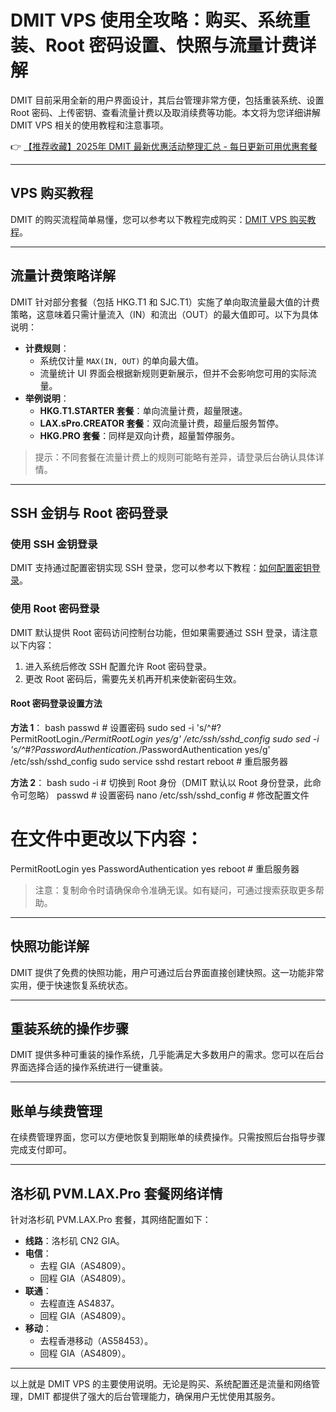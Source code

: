# DMIT VPS 使用全攻略：购买、系统重装、Root 密码设置、快照与流量计费详解

DMIT 目前采用全新的用户界面设计，其后台管理非常方便，包括重装系统、设置 Root 密码、上传密钥、查看流量计费以及取消续费等功能。本文将为您详细讲解 DMIT VPS 相关的使用教程和注意事项。

👉 [【推荐收藏】2025年 DMIT 最新优惠活动整理汇总 - 每日更新可用优惠套餐](https://bit.ly/dmit_coupon)

---

## VPS 购买教程

DMIT 的购买流程简单易懂，您可以参考以下教程完成购买：[DMIT VPS 购买教程](https://www.daniao.org/10982.html)。

---

## 流量计费策略详解

DMIT 针对部分套餐（包括 HKG.T1 和 SJC.T1）实施了单向取流量最大值的计费策略，这意味着只需计量流入（IN）和流出（OUT）的最大值即可。以下为具体说明：

- **计费规则**：
  - 系统仅计量 `MAX(IN, OUT)` 的单向最大值。
  - 流量统计 UI 界面会根据新规则更新展示，但并不会影响您可用的实际流量。
- **举例说明**：
  - **HKG.T1.STARTER 套餐**：单向流量计费，超量限速。
  - **LAX.sPro.CREATOR 套餐**：双向流量计费，超量后服务暂停。
  - **HKG.PRO 套餐**：同样是双向计费，超量暂停服务。

> 提示：不同套餐在流量计费上的规则可能略有差异，请登录后台确认具体详情。

---

## SSH 金钥与 Root 密码登录

### 使用 SSH 金钥登录
DMIT 支持通过配置密钥实现 SSH 登录，您可以参考以下教程：[如何配置密钥登录](https://www.daniao.org/15626.html)。

### 使用 Root 密码登录
DMIT 默认提供 Root 密码访问控制台功能，但如果需要通过 SSH 登录，请注意以下内容：

1. 进入系统后修改 SSH 配置允许 Root 密码登录。
2. 更改 Root 密码后，需要先关机再开机来使新密码生效。

#### Root 密码登录设置方法

**方法 1**：
bash
passwd  # 设置密码
sudo sed -i 's/^#\?PermitRootLogin.*/PermitRootLogin yes/g' /etc/ssh/sshd_config
sudo sed -i 's/^#\?PasswordAuthentication.*/PasswordAuthentication yes/g' /etc/ssh/sshd_config
sudo service sshd restart
reboot  # 重启服务器


**方法 2**：
bash
sudo -i  # 切换到 Root 身份（DMIT 默认以 Root 身份登录，此命令可忽略）
passwd  # 设置密码
nano /etc/ssh/sshd_config  # 修改配置文件
# 在文件中更改以下内容：
PermitRootLogin yes
PasswordAuthentication yes
reboot  # 重启服务器


> 注意：复制命令时请确保命令准确无误。如有疑问，可通过搜索获取更多帮助。

---

## 快照功能详解

DMIT 提供了免费的快照功能，用户可通过后台界面直接创建快照。这一功能非常实用，便于快速恢复系统状态。

---

## 重装系统的操作步骤

DMIT 提供多种可重装的操作系统，几乎能满足大多数用户的需求。您可以在后台界面选择合适的操作系统进行一键重装。

---

## 账单与续费管理

在续费管理界面，您可以方便地恢复到期账单的续费操作。只需按照后台指导步骤完成支付即可。

---

## 洛杉矶 PVM.LAX.Pro 套餐网络详情

针对洛杉矶 PVM.LAX.Pro 套餐，其网络配置如下：

- **线路**：洛杉矶 CN2 GIA。
- **电信**：
  - 去程 GIA（AS4809）。
  - 回程 GIA（AS4809）。
- **联通**：
  - 去程直连 AS4837。
  - 回程 GIA（AS4809）。
- **移动**：
  - 去程香港移动（AS58453）。
  - 回程 GIA（AS4809）。

---

以上就是 DMIT VPS 的主要使用说明。无论是购买、系统配置还是流量和网络管理，DMIT 都提供了强大的后台管理能力，确保用户无忧使用其服务。